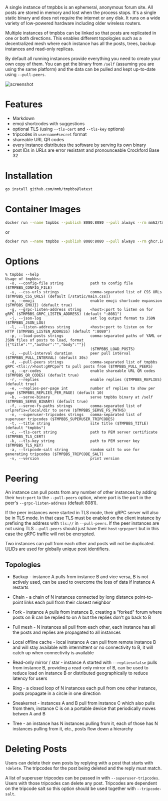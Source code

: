 A single instance of tmpbbs is an ephemeral, anonymous forum site. All posts
are stored in memory and lost when the process stops. It's a single static
binary and does not require the internet or any disk. It runs on a wide
variety of low-powered hardware including older wireless routers.

Multiple instances of tmpbbs can be linked so that posts are replicated in
one or both directions. This enables different topologies such as a
decentralized mesh where each instance has all the posts, trees, backup
instances and read-only replicas.

By default all running instances provide everything you need to create your
own copy of them. You can get the binary from `/self` (assuming you are using
the same platform) and the data can be pulled and kept up-to-date using
`--pull-peers`.

![screenshot](https://github.com/user-attachments/assets/78018fa0-9ad9-44a6-bd9e-95ea263f793c)

# Features
  * Markdown
  * emoji shortcodes with suggestions
  * optional TLS (using `--tls-cert` and `--tls-key` options)
  * tripcodes in `username#secret` format
  * shareable URL QR codes
  * every instance distributes the software by serving its own binary
  * post IDs in URLs are error resistant and pronounceable Crockford Base 32

# Installation

```sh
go install github.com/mmb/tmpbbs@latest
```

# Container Images

```sh
docker run --name tmpbbs --publish 8080:8080 --pull always --rm mm62/tmpbbs:latest
```

or

```sh
docker run --name tmpbbs --publish 8080:8080 --pull always --rm ghcr.io/mmb/tmpbbs:latest
```

# Options

```
% tmpbbs --help
Usage of tmpbbs:
  -o, --config-file string            path to config file ($TMPBBS_CONFIG_FILE)
  -u, --css-urls strings              comma-separated list of CSS URLs ($TMPBBS_CSS_URLS) (default [/static/main.css])
  -m, --emoji                         enable emoji shortcode expansion ($TMPBBS_EMOJI) (default true)
  -g, --grpc-listen-address string    <host>:port to listen on for gRPC ($TMPBBS_GRPC_LISTEN_ADDRESS) (default ":8081")
  -j, --json-log                      set log output format to JSON ($TMPBBS_JSON_LOG)
  -l, --listen-address string         <host>:port to listen on for HTTP ($TMPBBS_LISTEN_ADDRESS) (default ":8080")
  -p, --load-posts strings            comma-separated paths of YAML or JSON files of posts to load, format [{"title":"","author":"","body":""}]
                                      ($TMPBBS_LOAD_POSTS)
  -i, --pull-interval duration        peer pull interval ($TMPBBS_PULL_INTERVAL) (default 30s)
  -d, --pull-peers strings            comma-separated list of tmpbbs gRPC <tls://>host:gRPCport to pull posts from ($TMPBBS_PULL_PEERS)
  -q, --qr-codes                      enable shareable URL QR codes ($TMPBBS_QR_CODES) (default true)
  -r, --replies                       enable replies ($TMPBBS_REPLIES) (default true)
  -e, --replies-per-page int          number of replies to show per page ($TMPBBS_REPLIES_PER_PAGE) (default 10)
  -b, --serve-binary                  serve tmpbbs binary at /self ($TMPBBS_SERVE_BINARY) (default true)
  -f, --serve-fs-paths strings        comma-separated list of urlprefix=/local/dir to serve ($TMPBBS_SERVE_FS_PATHS)
  -n, --superuser-tripcodes strings   comma-separated list of superuser tripcodes ($TMPBBS_SUPERUSER_TRIPCODES)
  -t, --title string                  site title ($TMPBBS_TITLE) (default "tmpbbs")
  -c, --tls-cert string               path to PEM server certificate ($TMPBBS_TLS_CERT)
  -k, --tls-key string                path to PEM server key ($TMPBBS_TLS_KEY)
  -a, --tripcode-salt string          random salt to use for generating tripcodes ($TMPBBS_TRIPCODE_SALT)
  -v, --version                       print version
```

# Peering

An instance can pull posts from any number of other instances by adding their
`host:port` to the `--pull-peers` option, where port is the port in the peer's
`--grpc-listen-address` (default 8081).

If the peer instances were started in TLS mode, their gRPC server will also be
in TLS mode. In that case TLS must be enabled on the client instance by
prefixing the address with `tls://` in `--pull-peers`. If the peer instances
are not using TLS `--pull-peers` should just have their `host:grpcport` but
in this case the gRPC traffic will not be encrypted.

Two instances can pull from each other and posts will not be duplicated. ULIDs
are used for globally unique post identifiers.

## Topologies

* Backup - instance A pulls from instance B and vice versa, B is not actively
used, can be used to overcome the loss of data if instance A restarts

* Chain - a chain of N instances connected by long distance point-to-point
links each pull from their closest neighbor

* Fork - instance A pulls from instance B, creating a "forked" forum where
posts on B can be replied to on A but the replies don't go back to B

* Full mesh - N instances all pull from each other, each instance has all the
posts and replies are propagated to all instances

* Local offline cache - local instance A can pull from remote instance B
and will stay available with intermittent or no connectivity to B, it
will catch up when connectivity is available

* Read-only mirror / star - instance A started with `--replies=false` pulls
from instance B, providing a read-only mirror of B, can be used to reduce load
on instance B or distributed geographically to reduce latency for users

* Ring - a closed loop of N instances each pull from one other instance, posts
propagate in a circle in one direction

* Sneakernet - instances A and B pull from instance C which also pulls from them,
instance C is on a portable device that periodically moves betwen A and B

* Tree - an instance has N instances pulling from it, each of those has N
instances pulling from it, etc., posts flow down a hierarchy

# Deleting Posts

Users can delete their own posts by replying with a post that starts with
`!delete`. The tripcodes for the post being deleted and the reply must match.

A list of superuser tripcodes can be passed in with `--superuser-tripcodes`.
Users with those tripcodes can delete any post. Tripcodes are dependent on the
tripcode salt so this option should be used together with  `--tripcode-salt`.
